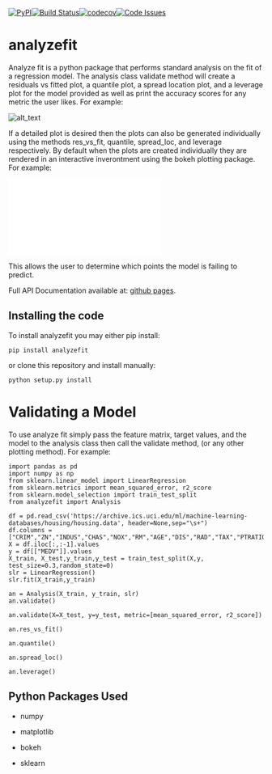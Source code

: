 [![PyPI](https://img.shields.io/pypi/v/analyzefit.svg)](https://pypi.python.org/pypi/analyzefit/)[![Build Status](https://travis-ci.org/wsmorgan/analyzefit.svg?branch=master)](https://travis-ci.org/wsmorgan/analyzefit)[![codecov](https://codecov.io/gh/wsmorgan/analyzefit/branch/master/graph/badge.svg)](https://codecov.io/gh/wsmorgan/analyzefit)[![Code Issues](https://www.quantifiedcode.com/api/v1/project/808ff747ef704059808cfe9739155a0a/badge.svg)](https://www.quantifiedcode.com/app/project/808ff747ef704059808cfe9739155a0a)

# analyzefit

Analyze fit is a python package that performs standard analysis on the
fit of a regression model. The analysis class validate method will
create a residuals vs fitted plot, a quantile plot, a spread location
plot, and a leverage plot for the model provided as well as print the
accuracy scores for any metric the user likes. For example:

![alt_text](../master/support/images/validation.png)

If a detailed plot is desired then the plots can also be generated
individually using the methods res_vs_fit, quantile, spread_loc, and
leverage respectively. By default when the plots are created
individually they are rendered in an interactive inverontment using
the bokeh plotting package. For example:

![alt text](../master/support/images/interactive.pdf)

This allows the user to determine which points the model is failing to
predict.

Full API Documentation available at: [github pages](https://wsmorgan.github.io/analysefit/).

## Installing the code

To install analyzefit you may either pip install:

```
pip install analyzefit
```

or clone this repository and install manually:

```
python setup.py install
```

# Validating a Model

To use analyze fit simply pass the feature matrix, target values, and
the model to the analysis class then call the validate method, (or any
other plotting method). For example:

```
import pandas as pd
import numpy as np
from sklearn.linear_model import LinearRegression
from sklearn.metrics import mean_squared_error, r2_score
from sklearn.model_selection import train_test_split
from analyzefit import Analysis

df = pd.read_csv('https://archive.ics.uci.edu/ml/machine-learning-databases/housing/housing.data', header=None,sep="\s+")
df.columns = ["CRIM","ZN","INDUS","CHAS","NOX","RM","AGE","DIS","RAD","TAX","PTRATIO","B","LSTAT","MEDV"]
X = df.iloc[:,:-1].values
y = df[["MEDV"]].values
X_train, X_test,y_train,y_test = train_test_split(X,y, test_size=0.3,random_state=0)
slr = LinearRegression()
slr.fit(X_train,y_train)

an = Analysis(X_train, y_train, slr)
an.validate()

an.validate(X=X_test, y=y_test, metric=[mean_squared_error, r2_score])

an.res_vs_fit()

an.quantile()

an.spread_loc()

an.leverage()
```

## Python Packages Used

- numpy

- matplotlib

- bokeh

- sklearn
